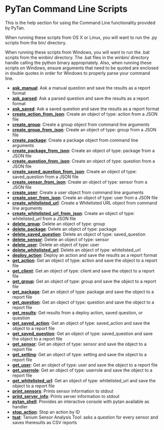 PyTan Command Line Scripts
==========================

This is the help section for using the Command Line functionality provided by PyTan.

When running these scripts from OS X or Linux, you will want to run the .py scripts from the bin/ directory.

When running these scripts from Windows, you will want to run the .bat scripts from the winbin/ directory. The .bat files in the winbin/ directory handle calling the python binary appropriately. Also, when running these scripts on Windows, ensure arguments that need to be quoted are enclosed in double quotes in order for Windows to properly parse your command line.

  * **[ask_manual](ask_manual.html)**: Ask a manual question and save the results as a report format
  * **[ask_parsed](ask_parsed.html)**: Ask a parsed question and save the results as a report format
  * **[ask_saved](ask_saved.html)**: Ask a saved question and save the results as a report format
  * **[create_action_from_json](create_action_from_json.html)**: Create an object of type: action from a JSON file
  * **[create_group](create_group.html)**: Create a group object from command line arguments
  * **[create_group_from_json](create_group_from_json.html)**: Create an object of type: group from a JSON file
  * **[create_package](create_package.html)**: Create a package object from command line arguments
  * **[create_package_from_json](create_package_from_json.html)**: Create an object of type: package from a JSON file
  * **[create_question_from_json](create_question_from_json.html)**: Create an object of type: question from a JSON file
  * **[create_saved_question_from_json](create_saved_question_from_json.html)**: Create an object of type: saved_question from a JSON file
  * **[create_sensor_from_json](create_sensor_from_json.html)**: Create an object of type: sensor from a JSON file
  * **[create_user](create_user.html)**: Create a user object from command line arguments
  * **[create_user_from_json](create_user_from_json.html)**: Create an object of type: user from a JSON file
  * **[create_whitelisted_url](create_whitelisted_url.html)**: Create a Whitelisted URL object from command line arguments
  * **[create_whitelisted_url_from_json](create_whitelisted_url_from_json.html)**: Create an object of type: whitelisted_url from a JSON file
  * **[delete_group](delete_group.html)**: Delete an object of type: group
  * **[delete_package](delete_package.html)**: Delete an object of type: package
  * **[delete_saved_question](delete_saved_question.html)**: Delete an object of type: saved_question
  * **[delete_sensor](delete_sensor.html)**: Delete an object of type: sensor
  * **[delete_user](delete_user.html)**: Delete an object of type: user
  * **[delete_whitelisted_url](delete_whitelisted_url.html)**: Delete an object of type: whitelisted_url
  * **[deploy_action](deploy_action.html)**: Deploy an action and save the results as a report format
  * **[get_action](get_action.html)**: Get an object of type: action and save the object to a report file
  * **[get_client](get_client.html)**: Get an object of type: client and save the object to a report file
  * **[get_group](get_group.html)**: Get an object of type: group and save the object to a report file
  * **[get_package](get_package.html)**: Get an object of type: package and save the object to a report file
  * **[get_question](get_question.html)**: Get an object of type: question and save the object to a report file
  * **[get_results](get_results.html)**: Get results from a deploy action, saved question, or question
  * **[get_saved_action](get_saved_action.html)**: Get an object of type: saved_action and save the object to a report file
  * **[get_saved_question](get_saved_question.html)**: Get an object of type: saved_question and save the object to a report file
  * **[get_sensor](get_sensor.html)**: Get an object of type: sensor and save the object to a report file
  * **[get_setting](get_setting.html)**: Get an object of type: setting and save the object to a report file
  * **[get_user](get_user.html)**: Get an object of type: user and save the object to a report file
  * **[get_userrole](get_userrole.html)**: Get an object of type: userrole and save the object to a report file
  * **[get_whitelisted_url](get_whitelisted_url.html)**: Get an object of type: whitelisted_url and save the object to a report file
  * **[print_sensors](print_sensors.html)**: Prints sensor information to stdout
  * **[print_server_info](print_server_info.html)**: Prints server information to stdout
  * **[pytan_shell](pytan_shell.html)**: Provides an interactive console with pytan available as handler
  * **[stop_action](stop_action.html)**: Stop an action by ID
  * **[tsat](tsat.html)**: Tanium Sensor Analysis Tool: asks a question for every sensor and saves theresults as CSV reports
